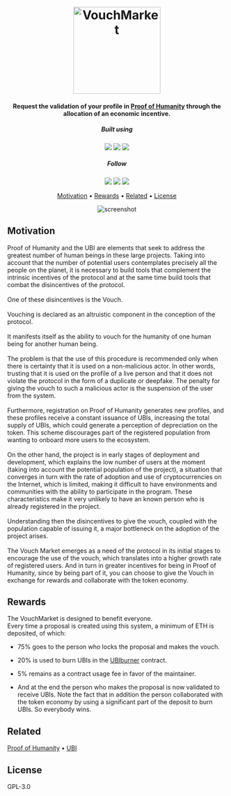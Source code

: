 <h1 align="center">
  <br>
  <a href="https://vouch.market"><img src="https://raw.githubusercontent.com/santanaruben/VouchMarket/main/public/img/logo/logo.png" alt="VouchMarket" width="200"></a>
</h1>

<h4 align="center">Request the validation of your profile in <a href="https://proofofhumanity.id" target="_blank">Proof of Humanity</a> through the allocation of an economic incentive.</h4>

<h5 align="center">Built using</h5>
<p align="center">
    <img src="https://img.shields.io/badge/solidity-0.8.17-black?style=flat&logo=solidity">
    <img src="https://img.shields.io/badge/react-black?style=flat&logo=react">
    <img src="https://img.shields.io/badge/materialUI-black?style=flat&logo=material-ui">
</p>

<h5 align="center">Follow</h5>
<p align="center">
<a href="https://github.com/santanaruben/vouchmarket"><img src="https://img.shields.io/badge/github-black?style=flat&logo=github"></a>
  <a href="https://t.me/vouchmarket"><img src="https://img.shields.io/badge/telegram-blue?style=flat&logo=telegram"></a>
  <a href="https://twitter.com/vouchmarket">
      <img src="https://img.shields.io/badge/twitter-lightblue?style=flat&logo=twitter"/>
  </a>
</p>

<p align="center">
  <a href="#motivation">Motivation</a> •
  <a href="#rewards">Rewards</a> •
  <a href="#related">Related</a> •
  <a href="#license">License</a>
</p>

<span align="center">

![screenshot](https://github.com/santanaruben/VouchMarket/blob/main/Animation.gif)

</span>

## Motivation

Proof of Humanity and the UBI are elements that seek to address the greatest number of human beings in these large projects. Taking into account that the number of potential users contemplates precisely all the people on the planet, it is necessary to build tools that complement the intrinsic incentives of the protocol and at the same time build tools that combat the disincentives of the protocol.<br/><br/>One of these disincentives is the Vouch.<br/><br/>Vouching is declared as an altruistic component in the conception of the protocol.<br/><br/>It manifests itself as the ability to vouch for the humanity of one human being for another human being.<br/><br/>The problem is that the use of this procedure is recommended only when there is certainty that it is used on a non-malicious actor. In other words, trusting that it is used on the profile of a live person and that it does not violate the protocol in the form of a duplicate or deepfake. The penalty for giving the vouch to such a malicious actor is the suspension of the user from the system.<br/><br/>Furthermore, registration on Proof of Humanity generates new profiles, and these profiles receive a constant issuance of UBIs, increasing the total supply of UBIs, which could generate a perception of depreciation on the token. This scheme discourages part of the registered population from wanting to onboard more users to the ecosystem.<br/><br/>On the other hand, the project is in early stages of deployment and development, which explains the low number of users at the moment (taking into account the potential population of the project), a situation that converges in turn with the rate of adoption and use of cryptocurrencies on the Internet, which is limited, making it difficult to have environments and communities with the ability to participate in the program. These characteristics make it very unlikely to have an known person who is already registered in the project.<br/><br/>Understanding then the disincentives to give the vouch, coupled with the population capable of issuing it, a major bottleneck on the adoption of the project arises.<br/><br/>The Vouch Market emerges as a need of the protocol in its initial stages to encourage the use of the vouch, which translates into a higher growth rate of registered users. And in turn in greater incentives for being in Proof of Humanity, since by being part of it, you can choose to give the Vouch in exchange for rewards and collaborate with the token economy.

## Rewards

The VouchMarket is designed to benefit everyone.<br/>Every time a proposal is created using this system, a minimum of ETH is deposited, of which:

- 75% goes to the person who locks the proposal and makes the vouch.

- 20% is used to burn UBIs in the [UBIburner](https://ubiburner.com) contract.

- 5% remains as a contract usage fee in favor of the maintainer.

- And at the end the person who makes the proposal is now validated to receive UBIs. Note the fact that in addition the person collaborated with the token economy by using a significant part of the deposit to burn UBIs. So everybody wins.

## Related

[Proof of Humanity](https://proofofhumanity.id)
•
[UBI](https://democracy.earth)

## License

GPL-3.0
